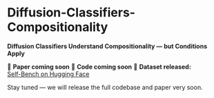 # Diffusion-Classifiers-Compositionality

**Diffusion Classifiers Understand Compositionality — but Conditions Apply**

📄 **Paper coming soon** 
🚧 **Code coming soon**
📂 **Dataset released:**  
[Self-Bench on Hugging Face](https://huggingface.co/datasets/eugene6923/Self-Bench/tree/main/Self-Bench-Upload)

Stay tuned — we will release the full codebase and paper very soon.
